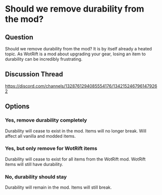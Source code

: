 # Should we remove durability from the mod?
## Question
Should we remove durability from the mod? It is by itself already a heated topic. As WotRift is a mod about upgrading your gear, losing an item to durability can be incredibly frustrating. 
## Discussion Thread
https://discord.com/channels/1328761294085554176/1342152467961479262
## Options
### Yes, remove durability completely 
Durability will cease to exist in the mod. Items will no longer break. Will affect all vanilla and modded items.
### Yes, but only remove for WotRift items
Durability will cease to exist for all items from the WotRift mod. WotRift items will still have durability.
### No, durability should stay
Durability will remain in the mod. Items will still break.